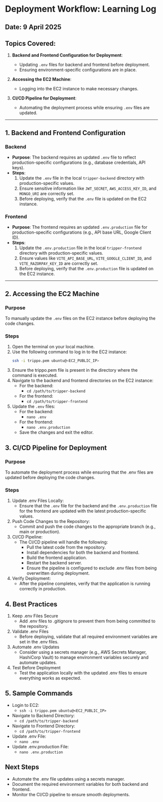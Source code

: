 # Deployment Workflow: Learning Log

## **Date**: 9 April 2025  
## **Topics Covered**:
1. **Backend and Frontend Configuration for Deployment**:
   - Updating `.env` files for backend and frontend before deployment.
   - Ensuring environment-specific configurations are in place.

2. **Accessing the EC2 Machine**:
   - Logging into the EC2 instance to make necessary changes.

3. **CI/CD Pipeline for Deployment**:
   - Automating the deployment process while ensuring `.env` files are updated.

---

## **1. Backend and Frontend Configuration**

### **Backend**
- **Purpose**: The backend requires an updated `.env` file to reflect production-specific configurations (e.g., database credentials, API keys).
- **Steps**:
  1. Update the `.env` file in the local `tripper-backend` directory with production-specific values.
  2. Ensure sensitive information like `JWT_SECRET`, `AWS_ACCESS_KEY_ID`, and `MONGO_URI` are correctly set.
  3. Before deploying, verify that the `.env` file is updated on the EC2 instance.

### **Frontend**
- **Purpose**: The frontend requires an updated `.env.production` file for production-specific configurations (e.g., API base URL, Google Client ID).
- **Steps**:
  1. Update the `.env.production` file in the local `tripper-frontend` directory with production-specific values.
  2. Ensure values like `VITE_API_BASE_URL`, `VITE_GOOGLE_CLIENT_ID`, and `VITE_RAZORPAY_KEY_ID` are correctly set.
  3. Before deploying, verify that the `.env.production` file is updated on the EC2 instance.

---

## **2. Accessing the EC2 Machine**

### **Purpose**
To manually update the `.env` files on the EC2 instance before deploying the code changes.

### **Steps**
1. Open the terminal on your local machine.
2. Use the following command to log in to the EC2 instance:
   ```bash
   ssh -i trippo.pem ubuntu@<EC2_PUBLIC_IP>
   ```
3. Ensure the trippo.pem file is present in the directory where the command is executed.
4. Navigate to the backend and frontend directories on the EC2 instance:
   - For the backend:
     - `cd /path/to/tripper-backend`
   - For the frontend:
     - `cd /path/to/tripper-frontend`
5. Update the `.env` files:
   - For the backend:
     - `nano .env`
   - For the frontend:
     - `nano .env.production`
   - Save the changes and exit the editor.

## **3. CI/CD Pipeline for Deployment**
### **Purpose**
To automate the deployment process while ensuring that the .env files are updated before deploying the code changes.

### **Steps**
1. Update .env Files Locally:
   - Ensure that the `.env` file for the backend and the `.env.production` file for the frontend are updated with the latest production-specific values.
2. Push Code Changes to the Repository:
   - Commit and push the code changes to the appropriate branch (e.g., main or production).
3. CI/CD Pipeline:
   - The CI/CD pipeline will handle the following:
     - Pull the latest code from the repository.
     - Install dependencies for both the backend and frontend.
     - Build the frontend application.
     - Restart the backend server.
     - Ensure the pipeline is configured to exclude .env files from being overwritten during deployment.
4. Verify Deployment:
   - After the pipeline completes, verify that the application is running correctly in production.

## **4. Best Practices**
1. Keep .env Files Secure
   - Add .env files to .gitignore to prevent them from being committed to the repository.
2. Validate .env Files
   - Before deploying, validate that all required environment variables are set in the .env files.
3. Automate .env Updates
   - Consider using a secrets manager (e.g., AWS Secrets Manager, HashiCorp Vault) to manage environment variables securely and automate updates.
4. Test Before Deployment
   - Test the application locally with the updated .env files to ensure everything works as expected.

## **5. Sample Commands**
- Login to EC2:
  - `ssh -i trippo.pem ubuntu@<EC2_PUBLIC_IP>`
- Navigate to Backend Directory:
  - `cd /path/to/tripper-backend`
- Navigate to Frontend Directory:
  - `cd /path/to/tripper-frontend`
- Update .env File:
  - `nano .env`
- Update .env.production File:
  - `nano .env.production`

## **Next Steps**
- Automate the .env file updates using a secrets manager.
- Document the required environment variables for both backend and frontend.
- Monitor the CI/CD pipeline to ensure smooth deployments.
